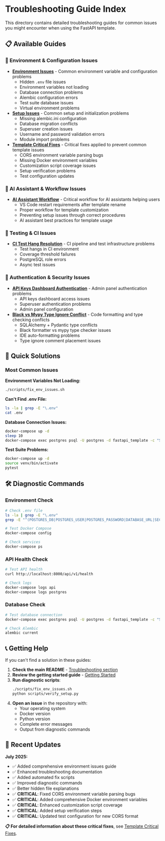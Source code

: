 # Troubleshooting Guide Index

This directory contains detailed troubleshooting guides for common issues you might encounter when using the FastAPI template.

## 📋 Available Guides

### 🔧 Environment & Configuration Issues
- **[Environment Issues](./environment-issues.md)** - Common environment variable and configuration problems
  - Hidden `.env` file issues
  - Environment variables not loading
  - Database connection problems
  - Alembic configuration errors
  - Test suite database issues
  - Virtual environment problems
- **[Setup Issues](./setup-issues.md)** - Common setup and initialization problems
  - Missing alembic.ini configuration
  - Database migration conflicts
  - Superuser creation issues
  - Username and password validation errors
  - Module import problems
- **[Template Critical Fixes](./template-fixes.md)** - Critical fixes applied to prevent common template issues
  - CORS environment variable parsing bugs
  - Missing Docker environment variables
  - Customization script coverage issues
  - Setup verification problems
  - Test configuration updates

### 🤖 AI Assistant & Workflow Issues
- **[AI Assistant Workflow](./AI_ASSISTANT_WORKFLOW.md)** - Critical workflow for AI assistants helping users
  - VS Code restart requirements after template rename
  - Proper workflow for template customization
  - Preventing setup issues through correct procedures
  - AI assistant best practices for template usage

### 🧪 Testing & CI Issues
- **[CI Test Hang Resolution](./ci-test-hang-resolution.md)** - CI pipeline and test infrastructure problems
  - Test hangs in CI environment
  - Coverage threshold failures
  - PostgreSQL role errors
  - Async test issues

### 🔐 Authentication & Security Issues
- **[API Keys Dashboard Authentication](./api-keys-dashboard-authentication-issue.md)** - Admin panel authentication problems
  - API keys dashboard access issues
  - Superuser authentication problems
  - Admin panel configuration
- **[Black vs Mypy Type Ignore Conflict](./black-mypy-type-ignore-conflict.md)** - Code formatting and type checking conflicts
  - SQLAlchemy + Pydantic type conflicts
  - Black formatter vs mypy type checker issues
  - IDE auto-formatting problems
  - Type ignore comment placement issues

## 🚀 Quick Solutions

### Most Common Issues

**Environment Variables Not Loading:**
```bash
./scripts/fix_env_issues.sh
```

**Can't Find .env File:**
```bash
ls -la | grep -E "\.env"
cat .env
```

**Database Connection Issues:**
```bash
docker-compose up -d
sleep 10
docker-compose exec postgres psql -U postgres -d fastapi_template -c "SELECT 1;"
```

**Test Suite Problems:**
```bash
docker-compose up -d
source venv/bin/activate
pytest
```

## 🛠️ Diagnostic Commands

### Environment Check
```bash
# Check .env file
ls -la | grep -E "\.env"
grep -E "^(POSTGRES_DB|POSTGRES_USER|POSTGRES_PASSWORD|DATABASE_URL|SECRET_KEY)=" .env

# Test Docker Compose
docker-compose config

# Check services
docker-compose ps
```

### API Health Check
```bash
# Test API health
curl http://localhost:8000/api/v1/health

# Check logs
docker-compose logs api
docker-compose logs postgres
```

### Database Check
```bash
# Test database connection
docker-compose exec postgres psql -U postgres -d fastapi_template -c "SELECT 1;"

# Check Alembic
alembic current
```

## 📞 Getting Help

If you can't find a solution in these guides:

1. **Check the main README** - [Troubleshooting section](../../README.md#troubleshooting)
2. **Review the getting started guide** - [Getting Started](../tutorials/getting-started.md)
3. **Run diagnostic scripts**:
   ```bash
   ./scripts/fix_env_issues.sh
   python scripts/verify_setup.py
   ```
4. **Open an issue** in the repository with:
   - Your operating system
   - Docker version
   - Python version
   - Complete error messages
   - Output from diagnostic commands

## 🔄 Recent Updates

**July 2025:**
- ✅ Added comprehensive environment issues guide
- ✅ Enhanced troubleshooting documentation
- ✅ Added automated fix scripts
- ✅ Improved diagnostic commands
- ✅ Better hidden file explanations
- ✅ **CRITICAL**: Fixed CORS environment variable parsing bugs
- ✅ **CRITICAL**: Added comprehensive Docker environment variables
- ✅ **CRITICAL**: Enhanced customization script coverage
- ✅ **CRITICAL**: Added setup verification steps
- ✅ **CRITICAL**: Updated test configuration for new CORS format

**📋 For detailed information about these critical fixes**, see [Template Critical Fixes](./template-fixes.md). 